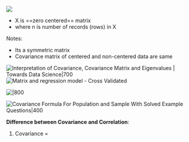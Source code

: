 ![](https://miro.medium.com/max/194/1*92t9OuqxIG0YpJXsNNgI4A.png)
- X is ==zero centered== matrix
- where n is number of records (rows) in X

Notes:
- Its a symmetric matrix
- Covariance matrix of centered and non-centered data are same


![Interpretation of Covariance, Covariance Matrix and Eigenvalues | Towards  Data Science|700](https://miro.medium.com/max/7520/1*J6z7xcleH9wxHGGCLvDptg.jpeg)
![Matrix and regression model - Cross Validated](https://i.stack.imgur.com/8xabz.png)

![|800](https://miro.medium.com/max/12530/1*S0eywPhsOOLcvPIOrhz6_A.jpeg)


![Covariance Formula For Population and Sample With Solved Example Questions|400](https://cdn1.byjus.com/wp-content/uploads/2019/02/Covariance-Formula.png)

**Difference between Covariance and Correlation**:
1. Covariance = 